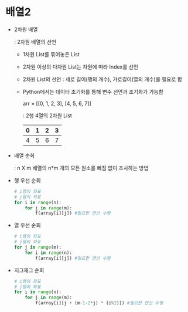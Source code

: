 # 배열2

- 2차원 배열
  
  : 2차원 배열의 선언
  
  - 1차원 List를 묶어놓은 List
  
  - 2차원 이상의 다차원 List는 차원에 따라 Index를 선언
  
  - 2차원 List의 선언 : 세로 길이(행의 개수), 가로길이(열의 개수)를 필요로 함
  
  - Python에서는 데이터 초기화를 통해 변수 선언과 초기화가 가능함
    
    arr = [[0, 1, 2, 3], [4, 5, 6, 7]]
    
    : 2행 4열의 2차원 List
    
    | 0   | 1   | 2   | 3   |
    |:---:|:---:|:---:|:---:|
    | 4   | 5   | 6   | 7   |

- 배열 순회
  
  : n X m 배열의 n*m 개의 모든 원소를 빠짐 없이 조사하는 방법

- 행 우선 순회
  
  ```python
  # i행의 좌표
  # j열의 좌표
  for i in range(n):
      for j in range(m):
          f(array[i][j]) #필요한 연산 수행
  ```

- 열 우선 순회
  
  ```python
  # i행의 좌표
  # j열의 좌표
  for j in range(m):
      for i in range(n):
          f(array[i][j]) #필요한 연산 수행
  ```

- 지그재그 순회
  
  ```python
  # i행의 좌표
  # j열의 좌표
  for i in range(n):
      for j in range(m):
          f(array[i][j + (m-1-2*j) * (i%2)]) #필요한 연산 수행
  ```


